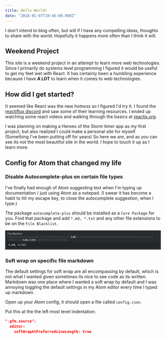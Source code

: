 ```yaml
---
title: Hello World!
date: "2018-01-07T19:46:00.000Z"
---
```


I don't intend to blog often, but will if I have any compelling ideas, thoughts to share with the world. Hopefully it happens more often than I think it will.

## Weekend Project

This site is a weekend project in an attempt to learn more web technologies. Since I primarily do systems level programming I figured it would be useful to get my feet wet with React. It has certainly been a humbling experience because I have **A LOT** to learn when it comes to web technologies.

## How did I get started?
It seemed like React was the new *hotness* so I figured I'd try it. I found the [reactiflux discord](https://discord.gg/CNdSkN) and saw some of their learning resources. I ended up watching some react videos and walking through the basics at [reactjs.org](https://reactjs.org/).

I was planning on making a Heroes of the Storm timer app as my first project, but also realized I could make a personal site for myself. (Something I've been putting off for years) So here we are, and as you can see its not the most beautiful site in the world. I hope to touch it up as I learn more.

## Config for Atom that changed my life

### Disable Autocomplete-plus on certain file types
I've finally had enough of Atom suggesting text when I'm typing up documentation / just using Atom as a notepad. (I swear it has become a habit to hit my escape key, to close the autocomplete suggestion, when I type.)

The package `autocomplete-plus` should be installed as a `Core Package` for you. Find that package and add `*.md, *.txt` and any other file extensions to be on the `File Blacklist`.

![Autocomplete-plus](./autocomplete-plus.jpg)

### Soft wrap on specific file markdown
The default settings for soft wrap are all encompassing by default, which is not what I wanted given sometimes its nice to see code as its written. Markdown was one place where I wanted a soft wrap by default and I was annoying toggling the default settings in my Atom editor every time I typed up markdown.

Open up your Atom config, it should open a file called `config.cson`.

Put this at the the left most level indentation:
```json
".gfm.source":
  editor:
    softWrapAtPreferredLineLength: true
```
